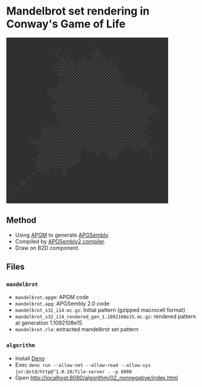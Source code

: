 # Mandelbrot set rendering in Conway's Game of Life

![Mandelbrot set in CGoL](img/img.png)

## Method
- Using [APGM](https://rei1024.github.io/apgm/) to generate [APGSembly](https://conwaylife.com/wiki/APGsembly).
- Compiled by [APGSembly2 compiler](https://conwaylife.com/forums/viewtopic.php?p=199807#p199807).
- Draw on B2D component.

## Files

### `mandelbrot`
- `mandelbrot.apgm`: APGM code
- `mandelbrot.apg`: APGSembly 2.0 code
- `mandelbrot_s32_i14.mc.gz`: Initial pattern (gzipped macrocell format)
- `mandelbrot_s32_i14_rendered_gen_1.1092108e15.mc.gz`: rendered pattern at generation 1.1092108e15
- `mandelbrot.rle`: extracted mandelbrot set pattern

### `algorithm`
- Install [Deno](https://docs.deno.com/runtime/)
- Exec `deno run --allow-net --allow-read --allow-sys jsr:@std/http@^1.0.18/file-server . -p 8080`
- Open <http://localhost:8080/algorithm/02_nonnegative/index.html>
